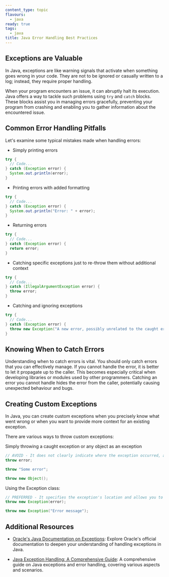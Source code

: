 ```yaml
---
content_type: topic
flavours:
  - java
ready: true
tags:
  - java
title: Java Error Handling Best Practices
---
```


## Exceptions are Valuable

In Java, exceptions are like warning signals that activate when something goes wrong in your code. They are not to be ignored or casually written to a log; instead, they require proper handling.

When your program encounters an issue, it can abruptly halt its execution. Java offers a way to tackle such problems using `try` and `catch` blocks. These blocks assist you in managing errors gracefully, preventing your program from crashing and enabling you to gather information about the encountered issue.

## Common Error Handling Pitfalls

Let's examine some typical mistakes made when handling errors:

- Simply printing errors

```java
try {
  // Code...
} catch (Exception error) {
  System.out.println(error);
}
```

- Printing errors with added formatting

```java
try {
  // Code...
} catch (Exception error) {
  System.out.println("Error: " + error);
}
```

- Returning errors

```java
try {
  // Code...
} catch (Exception error) {
  return error;
}
```

- Catching specific exceptions just to re-throw them without additional context

```java
try {
  // Code...
} catch (IllegalArgumentException error) {
  throw error;
}
```

- Catching and ignoring exceptions

```java
try {
  // Code...
} catch (Exception error) {
  throw new Exception("A new error, possibly unrelated to the caught error");
}
```

## Knowing When to Catch Errors

Understanding when to catch errors is vital. You should only catch errors that you can effectively manage. If you cannot handle the error, it is better to let it propagate up to the caller. This becomes especially critical when developing libraries or modules used by other programmers. Catching an error you cannot handle hides the error from the caller, potentially causing unexpected behaviour and bugs.

## Creating Custom Exceptions

In Java, you can create custom exceptions when you precisely know what went wrong or when you want to provide more context for an existing exception.

There are various ways to throw custom exceptions:

Simply throwing a caught exception or any object as an exception

```java
// AVOID - It does not clearly indicate where the exception occurred, and you can throw almost anything as an exception
throw error;

throw "Some error";

throw new Object();
```

Using the Exception class:

```java
// PREFERRED - It specifies the exception's location and allows you to include a message for clarity
throw new Exception(error);

throw new Exception("Error message");
```

## Additional Resources

- [Oracle's Java Documentation on Exceptions](https://docs.oracle.com/javase/tutorial/essential/exceptions/): Explore Oracle's official documentation to deepen your understanding of handling exceptions in Java.

- [Java Exception Handling: A Comprehensive Guide](https://www.baeldung.com/java-exceptions): A comprehensive guide on Java exceptions and error handling, covering various aspects and scenarios.
